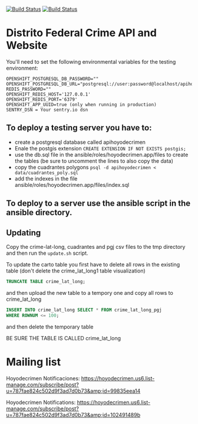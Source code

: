 [![Build Status](https://travis-ci.org/diegovalle/hoyodecrimen.api.svg?branch=master)](https://travis-ci.org/diegovalle/hoyodecrimen.api)
[![Build Status](https://circleci.com/gh/diegovalle/hoyodecrimen.api.png?style=shield&circle-token=:circle-token)](https://circleci.com/gh/diegovalle/hoyodecrimen.api)

# Distrito Federal Crime API and Website

You'll need to set the following environmental variables for the testing environment:

```
OPENSHIFT_POSTGRESQL_DB_PASSWORD=""
OPENSHIFT_POSTGRESQL_DB_URL="postgresql://user:password@localhost/apihoyodecrimen"
REDIS_PASSWORD=""
OPENSHIFT_REDIS_HOST='127.0.0.1'
OPENSHIFT_REDIS_PORT='6379'
OPENSHIFT_APP_UUID=true (only when running in production)
SENTRY_DSN = Your sentry.io dsn
```

## To deploy a testing server you have to:

* create a postgresql database called apihoyodecrimen
* Enale the postgis extension ```CREATE EXTENSION IF NOT EXISTS postgis;```
* use the db.sql file in the ansible/roles/hoyodecrimen.app/files to create the tables (be sure to uncomment the lines to
also copy the data)
* copy the cuadrantes polygons ```psql -d apihoyodecrimen < data/cuadrantes_poly.sql```
* add the indexes in the file ansible/roles/hoyodecrimen.app/files/index.sql



## To deploy to a server use the ansible script in the ansible directory.


## Updating

Copy the crime-lat-long, cuadrantes and pgj csv files to the tmp directory
and then run the `update.sh` script.

To update the carto table you first have to delete all rows in the existing table (don't delete the crime_lat_long1 table visualization)

```sql
TRUNCATE TABLE crime_lat_long;
```

and then upload the new table to a tempory one and copy all rows to crime_lat_long

```sql
INSERT INTO crime_lat_long SELECT * FROM crime_lat_long_pgj
WHERE ROWNUM <= 100;
```

and then delete the temporary table

BE SURE THE TABLE IS CALLED crime_lat_long

# Mailing list

Hoyodecrimen Notificaciones:
https://hoyodecrimen.us6.list-manage.com/subscribe/post?u=787fae824c502d9f3ad7d0b73&amp;id=99835eea14

Hoyodecrimen Notifications:
https://hoyodecrimen.us6.list-manage.com/subscribe/post?u=787fae824c502d9f3ad7d0b73&amp;id=102491489b
